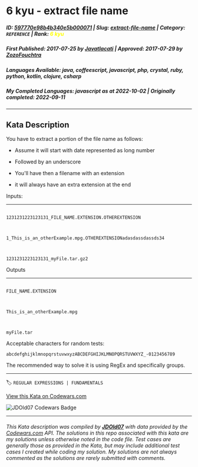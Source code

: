 # 6 kyu - extract file name

##### **ID**: [597770e98b4b340e5b000071](https://www.codewars.com/kata/597770e98b4b340e5b000071) | **Slug**: [extract-file-name](https://www.codewars.com/kata/597770e98b4b340e5b000071) | **Category**: `REFERENCE` | **Rank**: <span style="color:yellow">6 kyu</span>

##### **First Published**: 2017-07-25 ***by*** [Javatlacati](https://www.codewars.com/users/Javatlacati) | **Approved**: 2017-07-29 ***by*** [ZozoFouchtra](https://www.codewars.com/users/ZozoFouchtra)

##### **Languages Available**: java, coffeescript, javascript, php, crystal, ruby, python, kotlin, clojure, csharp

##### **My Completed Languages**: javascript ***as at*** 2022-10-02 | **Originally completed**: 2022-09-11

---

## Kata Description


You have to extract a portion of the file name as follows:



* Assume it will start with date represented as long number

* Followed by an underscore

* You'll have then a filename with an extension

* it will always have an extra extension at the end



Inputs:

---

```

1231231223123131_FILE_NAME.EXTENSION.OTHEREXTENSION



1_This_is_an_otherExample.mpg.OTHEREXTENSIONadasdassdassds34



1231231223123131_myFile.tar.gz2

```



Outputs

---



```

FILE_NAME.EXTENSION



This_is_an_otherExample.mpg



myFile.tar

```



Acceptable characters for random tests:



`abcdefghijklmnopqrstuvwxyzABCDEFGHIJKLMNOPQRSTUVWXYZ_-0123456789`



The recommended way to solve it is using RegEx and specifically groups.

---


🏷 `REGULAR EXPRESSIONS | FUNDAMENTALS`


[View this Kata on Codewars.com](https://www.codewars.com/kata/597770e98b4b340e5b000071)

![](https://www.codewars.com/users/jdold07/badges/large "JDOld07 Codewars Badge")

---

###### *This Kata description was compiled by [**JDOld07**](https://tpstech.dev) with data provided by the [Codewars.com](https://www.codewars.com) API.  The solutions in this repo associated with this kata are my solutions unless otherwise noted in the code file.  Test cases are generally those as provided in the Kata, but may include additional test cases I created while coding my solution.  My solutions are not always commented as the solutions are rarely submitted with comments.*

